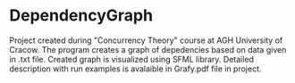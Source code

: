 # DependencyGraph

Project created during "Concurrency Theory" course at AGH University of Cracow. 
The program creates a graph of depedencies based on data given in .txt file.
Created graph is visualized using SFML library. 
Detailed description with run examples is avalaible in Grafy.pdf file in project.

